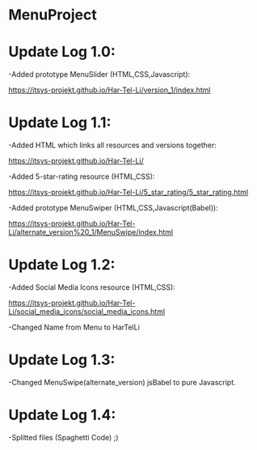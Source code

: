 # MenuProject

# Update Log 1.0:

-Added prototype MenuSlider (HTML,CSS,Javascript):

https://itsys-projekt.github.io/Har-Tel-Li/version_1/index.html

# Update Log 1.1:

-Added HTML which links all resources and versions together:

https://itsys-projekt.github.io/Har-Tel-Li/


-Added 5-star-rating resource (HTML,CSS):

https://itsys-projekt.github.io/Har-Tel-Li/5_star_rating/5_star_rating.html


-Added prototype MenuSwiper (HTML,CSS,Javascript(Babel)):

https://itsys-projekt.github.io/Har-Tel-Li/alternate_version%20_1/MenuSwipe/index.html

# Update Log 1.2:

-Added Social Media Icons resource (HTML,CSS):

https://itsys-projekt.github.io/Har-Tel-Li/social_media_icons/social_media_icons.html

-Changed Name from Menu to HarTelLi

# Update Log 1.3:

-Changed MenuSwipe(alternate_version) jsBabel to pure Javascript.

# Update Log 1.4:

-Splitted files (Spaghetti Code) ;)
